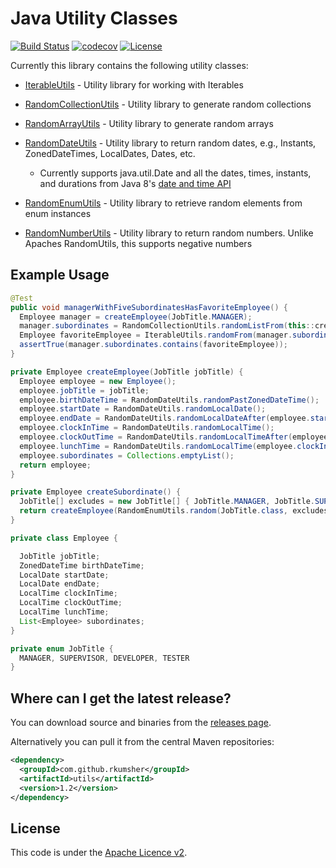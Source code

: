 # Java Utility Classes

[![Build Status](https://travis-ci.org/RKumsher/utils.svg?branch=master)](https://travis-ci.org/RKumsher/utils) [![codecov](https://codecov.io/gh/RKumsher/utils/branch/master/graph/badge.svg)](https://codecov.io/gh/RKumsher/utils) [![License](https://img.shields.io/badge/License-Apache%202.0-blue.svg)](https://opensource.org/licenses/Apache-2.0)

Currently this library contains the following utility classes:
- [IterableUtils](https://github.com/RKumsher/utils/blob/master/src/main/java/com/github/rkumsher/collection/IterableUtils.java) - Utility library for working with Iterables
- [RandomCollectionUtils](https://github.com/RKumsher/utils/blob/master/src/main/java/com/github/rkumsher/collection/RandomCollectionUtils.java) - Utility library to generate random collections
- [RandomArrayUtils](https://github.com/RKumsher/utils/blob/master/src/main/java/com/github/rkumsher/collection/RandomArrayUtils.java) - Utility library to generate random arrays
- [RandomDateUtils](https://github.com/RKumsher/utils/blob/master/src/main/java/com/github/rkumsher/date/RandomDateUtils.java) - Utility library to return random dates, e.g., Instants, ZonedDateTimes, LocalDates, Dates, etc.
  - Currently supports java.util.Date and all the dates, times, instants, and durations from Java 8's [date and time API](https://docs.oracle.com/javase/8/docs/api/java/time/package-summary.html)
- [RandomEnumUtils](https://github.com/RKumsher/utils/blob/master/src/main/java/com/github/rkumsher/enums/RandomEnumUtils.java) - Utility library to retrieve random elements from enum instances

- [RandomNumberUtils](https://github.com/RKumsher/utils/blob/master/src/main/java/com/github/rkumsher/number/RandomNumberUtils.java) - Utility library to return random numbers. Unlike Apaches RandomUtils, this supports negative numbers

## Example Usage
```java
@Test
public void managerWithFiveSubordinatesHasFavoriteEmployee() {
  Employee manager = createEmployee(JobTitle.MANAGER);
  manager.subordinates = RandomCollectionUtils.randomListFrom(this::createSubordinate, 5);
  Employee favoriteEmployee = IterableUtils.randomFrom(manager.subordinates);
  assertTrue(manager.subordinates.contains(favoriteEmployee));
}

private Employee createEmployee(JobTitle jobTitle) {
  Employee employee = new Employee();
  employee.jobTitle = jobTitle;
  employee.birthDateTime = RandomDateUtils.randomPastZonedDateTime();
  employee.startDate = RandomDateUtils.randomLocalDate();
  employee.endDate = RandomDateUtils.randomLocalDateAfter(employee.startDate);
  employee.clockInTime = RandomDateUtils.randomLocalTime();
  employee.clockOutTime = RandomDateUtils.randomLocalTimeAfter(employee.clockInTime);
  employee.lunchTime = RandomDateUtils.randomLocalTime(employee.clockInTime, employee.clockOutTime);
  employee.subordinates = Collections.emptyList();
  return employee;
}

private Employee createSubordinate() {
  JobTitle[] excludes = new JobTitle[] { JobTitle.MANAGER, JobTitle.SUPERVISOR };
  return createEmployee(RandomEnumUtils.random(JobTitle.class, excludes));
}

private class Employee {

  JobTitle jobTitle;
  ZonedDateTime birthDateTime;
  LocalDate startDate;
  LocalDate endDate;
  LocalTime clockInTime;
  LocalTime clockOutTime;
  LocalTime lunchTime;
  List<Employee> subordinates;
}

private enum JobTitle {
  MANAGER, SUPERVISOR, DEVELOPER, TESTER
}
```

## Where can I get the latest release?
You can download source and binaries from the [releases page](https://github.com/RKumsher/utils/releases).

Alternatively you can pull it from the central Maven repositories:

```xml
<dependency>
  <groupId>com.github.rkumsher</groupId>
  <artifactId>utils</artifactId>
  <version>1.2</version>
</dependency>
```

## License
This code is under the [Apache Licence v2](https://www.apache.org/licenses/LICENSE-2.0).
